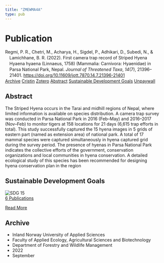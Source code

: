 ```yaml
---
title: "ZMEWMA4A"
type: pub
---
```

<h1>Publication</h1>
<article id="csl-bib-container-ZMEWMA4A" class="csl-bib-container">
  <div class="csl-bib-body" style="line-height: 1.35; padding-left: 1em; text-indent:-1em;">
  <div class="csl-entry">Regmi, P. R., Chetri, M., Acharya, H., Sigdel, P., Adhikari, D., Subedi, N., &amp; Lamichhane, B. R. (2022). First camera trap record of Striped Hyena Hyaena hyaena (Linnaeus, 1758) (Mammalia: Carnivora: Hyaenidae) in Parsa National Park, Nepal. <i>Journal of Threatened Taxa</i>, <i>14</i>(7), 21396&#x2013;21401. <a href="https://doi.org/10.11609/jott.7870.14.7.21396-21401">https://doi.org/10.11609/jott.7870.14.7.21396-21401</a></div>
</div>
  <div class="csl-bib-buttons">
    <a href="#taxonomy-article-ZMEWMA4A" class="csl-bib-button">Archive</a>
    <a href="https://app.cristin.no/results/show.jsf?id=2050245" alt="Cristin URL" class="csl-bib-button">Cristin</a>
    <a href="http://zotero.org/groups/5402882/items/ZMEWMA4A" alt="Zotero URL" class="csl-bib-button">Zotero</a>
    <a href="#abstract-article-ZMEWMA4A" class="csl-bib-button">Abstract</a>
    <a href="#sdg-article-ZMEWMA4A" class="csl-bib-button">Sustainable Development Goals</a>
    <a href="https://threatenedtaxa.org/JoTT/article/download/7870/8681" class="csl-bib-button">Unpaywall</a>
  </div>
  <div id="csl-bib-meta-container-ZMEWMA4A"></div>
</article>
<div id="csl-bib-meta-ZMEWMA4A" class="csl-bib-meta">
  <article id="abstract-article-ZMEWMA4A" class="abstract-article">
    <h1>Abstract</h1>
    The Striped Hyena occurs in the Tarai and midhill regions of Nepal, where limited information is available on species distribution. A camera trap survey was conducted in Parsa National Park in 2016 (Feb–May) and 2016–2017 (Nov–Feb) to monitor tigers at 158 locations for 21 days (6,615 trap efforts in total). This study successfully captured the 15 hyena images in 5 grids of eastern part (named as extension area) of national park. A total of 17 mammal species were captured simultaneously in hyena captured grid during the survey period. The presence of hyenas in Parsa National Park indicates the collective efforts of the government, conservation organizations and local communities in hyena conservation. A detailed ecological study of this species has been recommended for designing hyena conservation plan in the region
  </article>
  <article id="sdg-article-ZMEWMA4A" class="sdg-article">
    <h1>Sustainable Development Goals</h1>
    <div class="sdg-container"><div id="sdg15" class="sdg"> <img src="{{< params subfolder >}}images/sdg/sdg15_en.png" class="image" alt="SDG 15"> <div class="sdg-overlay"> <a href="{{< params subfolder >}}en/archive/?sdg=15#archive" class="sdg-publication-count"><span>6</span> Publications</a> <p><a href="https://sdgs.un.org/goals/goal15" class="sdg-read-more">Read More</a></p> </div> </div></div>
  </article>
  <article id="taxonomy-article-ZMEWMA4A" class="taxonomy-article">
    <h1>Archive</h1>
    <ul>
      <li>Inland Norway University of Applied Sciences</li>
      <li>Faculty of Applied Ecology, Agricultural Sciences and Biotechnology</li>
      <li>Department of Forestry and Wildlife Management</li>
      <li>2022</li>
      <li>September</li>
    </ul>
  </article>
</div>

